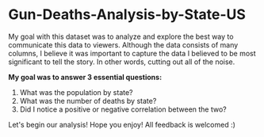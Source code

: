 # Gun-Deaths-Analysis-by-State-US

My goal with this dataset was to analyze and explore the best way to communicate this data to viewers. Although the data consists of many columns, I believe it was important to capture the data I believed to be most significant to tell the story. In other words, cutting out all of the noise.

**My goal was to answer 3 essential questions:**

1. What was the population by state?
2. What was the number of deaths by state?
3. Did I notice a positive or negative correlation between the two?

Let's begin our analysis!
Hope you enjoy! All feedback is welcomed :)
